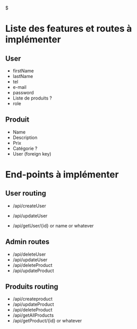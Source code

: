 $
# Liste des features et routes à implémenter 


## User

- firstName
- lastName
- tel
- e-mail
- password
- Liste de produits ?
- role


## Produit 

- Name
- Description 
- Prix
- Catégorie ? 
- User (foreign key)


# End-points à implémenter 

## User routing

- /api/createUser

- /api/updateUser

- /api/getUser/{id} or name or whatever

## Admin routes

- /api/deleteUser
- /api/updateUser
- /api/deleteProduct
- /api/updateProduct
## Produits routing

- /api/createproduct
- /api/updateProduct
- /api/deleteProduct
- /api/getAllProducts
- /api/getProduct/{id} or whatever
